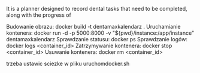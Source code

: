 It is a planner designed to record dental tasks that need to be completed, along with the progress of



Budowanie obrazu:
docker build -t dentamaxkalendarz .
Uruchamianie kontenera:
docker run -d -p 5000:8000 -v "${pwd}/instance:/app/instance" dentamaxkalendarz
Sprawdzanie statusu:
docker ps
Sprawdzanie logów:
docker logs <container_id>
Zatrzymywanie kontenera:
docker stop <container_id>
Usuwanie kontenera:
docker rm <container_id>


trzeba ustawic sciezke w pliku uruchomdocker.sh
